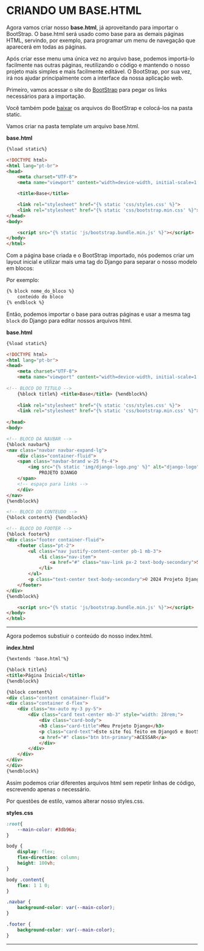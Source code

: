 # CRIANDO UM BASE.HTML
Agora vamos criar nosso **base.html**, já aproveitando para importar o BootStrap. O base.html será usado como base para as demais páginas HTML, servindo, por exemplo, para programar um menu de navegação que aparecerá em todas as páginas. 

Após criar esse menu uma única vez no arquivo base, podemos importá-lo facilmente nas outras páginas, reutilizando o código e mantendo o nosso projeto mais simples e mais facilmente editável. O BootStrap, por sua vez, irá nos ajudar principalmente com a interface da nossa aplicação web.

Primeiro, vamos acessar o site do [BootStrap](https://getbootstrap.com/docs/5.3/getting-started/introduction/) para pegar os links necessários para a importação.

Você também pode [baixar](https://getbootstrap.com/docs/5.3/getting-started/download/) os arquivos do BootStrap e colocá-los na pasta static. 


Vamos criar na pasta template um arquivo base.html.

**base.html**
```html
{%load static%}

<!DOCTYPE html>
<html lang="pt-br">
<head>
    <meta charset="UTF-8">
    <meta name="viewport" content="width=device-width, initial-scale=1.0">

    <title>Base</title>

    <link rel="stylesheet" href="{% static 'css/styles.css' %}">
    <link rel="stylesheet" href="{% static 'css/bootstrap.min.css' %}">
</head>
<body>

    <script src="{% static 'js/bootstrap.bundle.min.js' %}"></script>
</body>
</html>
```

Com a página base criada e o BootStrap importado, nós podemos criar um layout inicial e utilizar mais uma tag do Django para separar o nosso modelo em blocos:

Por exemplo:
```html
{% block nome_do_bloco %}
	conteúdo do bloco
{% endblock %}
```
Então, podemos importar o base para outras páginas e usar a mesma tag `block` do Django para editar nossos arquivos html. 

**base.html**
```html
{%load static%}

<!DOCTYPE html>
<html lang="pt-br">
<head>
    <meta charset="UTF-8">
    <meta name="viewport" content="width=device-width, initial-scale=1.0">
    
<!-- BLOCO DO TITULO -->
    {%block title%} <title>Base</title> {%endblock%}
    
    <link rel="stylesheet" href="{% static 'css/styles.css' %}">
    <link rel="stylesheet" href="{% static 'css/bootstrap.min.css' %}">
    
</head>
<body>

<!-- BLOCO DA NAVBAR -->
{%block navbar%}
<nav class="navbar navbar-expand-lg">
    <div class="container-fluid">
    <span class="navbar-brand w-25 fs-4">
        <img src="{% static 'img/django-logo.png' %}" alt="django-logo" style="width: 10%;">
            PROJETO DJANGO
    </span>
    <!-- espaço para links -->
    </div>
</nav>
{%endblock%}

<!-- BLOCO DO CONTEUDO -->
{%block content%} {%endblock%}

<!-- BLOCO DO FOOTER -->
{%block footer%}
<div class="footer container-fluid">
    <footer class="pt-2">
        <ul class="nav justify-content-center pb-1 mb-3">
            <li class="nav-item">
                <a href="#" class="nav-link px-2 text-body-secondary">Sobre</a>
            </li>
        </ul>
        <p class="text-center text-body-secondary">© 2024 Projeto Django</p>
    </footer>
</div>
{%endblock%}

    <script src="{% static 'js/bootstrap.bundle.min.js' %}"></script>
</body>
</html>
```
---
Agora podemos substiuir o conteúdo do nosso index.html.

**index.html**
```html
{%extends 'base.html'%}

{%block title%}
<title>Página Inicial</title>
{%endblock%}

{%block content%}
<div class="content conatainer-fluid">
<div class="container d-flex">
    <div class="mx-auto my-3 py-5">
        <div class="card text-center mb-3" style="width: 28rem;">
            <div class="card-body">
            <h3 class="card-title">Meu Projeto Django</h3>
            <p class="card-text">Este site foi feito em Django5 e BootStrap.</p>
            <a href="#" class="btn btn-primary">ACESSAR</a>
            </div>
        </div>
    </div>
</div>
</div>
{%endblock%}
```
Assim podemos criar diferentes arquivos html sem repetir linhas de código, escrevendo apenas o necessário.

Por questões de estilo, vamos alterar nosso styles.css.

**styles.css**
```css
:root{
    --main-color: #3db96a;
}

body {
    display: flex;
    flex-direction: column;
    height: 100vh;    
}

body .content{
    flex: 1 1 0;
}

.navbar {
    background-color: var(--main-color);
}

.footer {
    background-color: var(--main-color);
}
```

---